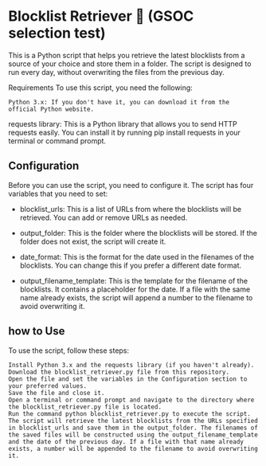 
# Blocklist Retriever 📃 (GSOC selection test)
This is a Python script that helps you retrieve the latest blocklists from a source of your choice and store them in a folder. The script is designed to run every day, without overwriting the files from the previous day.

Requirements
To use this script, you need the following:
```
Python 3.x: If you don't have it, you can download it from the official Python website.
```
requests library: This is a Python library that allows you to send HTTP requests easily. You can install it by running pip install requests in your terminal or command prompt.

## Configuration
Before you can use the script, you need to configure it. The script has four variables that you need to set:

- blocklist_urls: This is a list of URLs from where the blocklists will be retrieved. You can add or remove URLs as needed.

- output_folder: This is the folder where the blocklists will be stored. If the folder does not exist, the script will create it.

- date_format: This is the format for the date used in the filenames of the blocklists. You can change this if you prefer a different date format.

- output_filename_template: This is the template for the filename of the blocklists. It contains a placeholder for the date. If a file with the same name already exists, the script will append a number to the filename to avoid overwriting it.

## how to Use 
To use the script, follow these steps:
```
Install Python 3.x and the requests library (if you haven't already).
Download the blocklist_retriever.py file from this repository.
Open the file and set the variables in the Configuration section to your preferred values.
Save the file and close it.
Open a terminal or command prompt and navigate to the directory where the blocklist_retriever.py file is located.
Run the command python blocklist_retriever.py to execute the script.
The script will retrieve the latest blocklists from the URLs specified in blocklist_urls and save them in the output_folder. The filenames of the saved files will be constructed using the output_filename_template and the date of the previous day. If a file with that name already exists, a number will be appended to the filename to avoid overwriting it.
```



